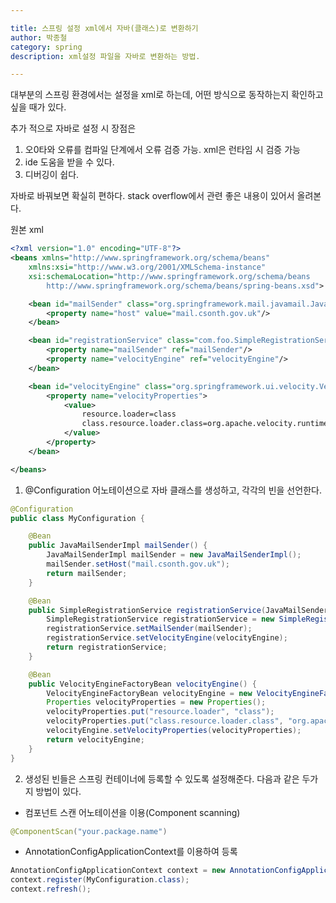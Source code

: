 ```yaml
---

title: 스프링 설정 xml에서 자바(클래스)로 변환하기
author: 박종철
category: spring
description: xml설정 파일을 자바로 변환하는 방법.

---
```


대부분의 스프링 환경에서는 설정을 xml로 하는데, 어떤 방식으로 동작하는지 확인하고 싶을 때가 있다.

추가 적으로 자바로 설정 시 장점은
1. 오0타와 오류를 컴파일 단계에서 오류 검증 가능. xml은 런타임 시 검증 가능
2. ide 도움을 받을 수 있다.
3. 디버깅이 쉽다.

자바로 바꿔보면 확실히 편하다. stack overflow에서 관련 좋은 내용이 있어서 올려본다.

원본 xml

``` xml
<?xml version="1.0" encoding="UTF-8"?>
<beans xmlns="http://www.springframework.org/schema/beans"
    xmlns:xsi="http://www.w3.org/2001/XMLSchema-instance"
    xsi:schemaLocation="http://www.springframework.org/schema/beans
        http://www.springframework.org/schema/beans/spring-beans.xsd">

    <bean id="mailSender" class="org.springframework.mail.javamail.JavaMailSenderImpl">
        <property name="host" value="mail.csonth.gov.uk"/>
    </bean>

    <bean id="registrationService" class="com.foo.SimpleRegistrationService">
        <property name="mailSender" ref="mailSender"/>
        <property name="velocityEngine" ref="velocityEngine"/>
    </bean>

    <bean id="velocityEngine" class="org.springframework.ui.velocity.VelocityEngineFactoryBean">
        <property name="velocityProperties">
            <value>
                resource.loader=class
                class.resource.loader.class=org.apache.velocity.runtime.resource.loader.ClasspathResourceLoader
            </value>
        </property>
    </bean>

</beans>
```

1. @Configuration 어노테이션으로 자바 클래스를 생성하고, 각각의 빈을 선언한다.

``` java
@Configuration
public class MyConfiguration {

    @Bean
    public JavaMailSenderImpl mailSender() {
        JavaMailSenderImpl mailSender = new JavaMailSenderImpl();
        mailSender.setHost("mail.csonth.gov.uk");
        return mailSender;
    }

    @Bean
    public SimpleRegistrationService registrationService(JavaMailSenderImpl mailSender, VelocityEngineFactoryBean velocityEngine) {
        SimpleRegistrationService registrationService = new SimpleRegistrationService();
        registrationService.setMailSender(mailSender);
        registrationService.setVelocityEngine(velocityEngine); 
        return registrationService; 
    }

    @Bean
    public VelocityEngineFactoryBean velocityEngine() {
        VelocityEngineFactoryBean velocityEngine = new VelocityEngineFactoryBean();
        Properties velocityProperties = new Properties();
        velocityProperties.put("resource.loader", "class");
        velocityProperties.put("class.resource.loader.class", "org.apache.velocity.runtime.resource.loader.ClasspathResourceLoader");
        velocityEngine.setVelocityProperties(velocityProperties);
        return velocityEngine;
    }
}
```
2. 생성된 빈들은 스프링 컨테이너에 등록할 수 있도록 설정해준다. 다음과 같은 두가지 방법이 있다.
  - 컴포넌트 스캔 어노테이션을 이용(Component scanning)  
   ``` java
   @ComponentScan("your.package.name")
   ```
  - AnnotationConfigApplicationContext를 이용하여 등록  
   ``` java
   AnnotationConfigApplicationContext context = new AnnotationConfigApplicationContext();  
   context.register(MyConfiguration.class);  
   context.refresh();  
   ```

